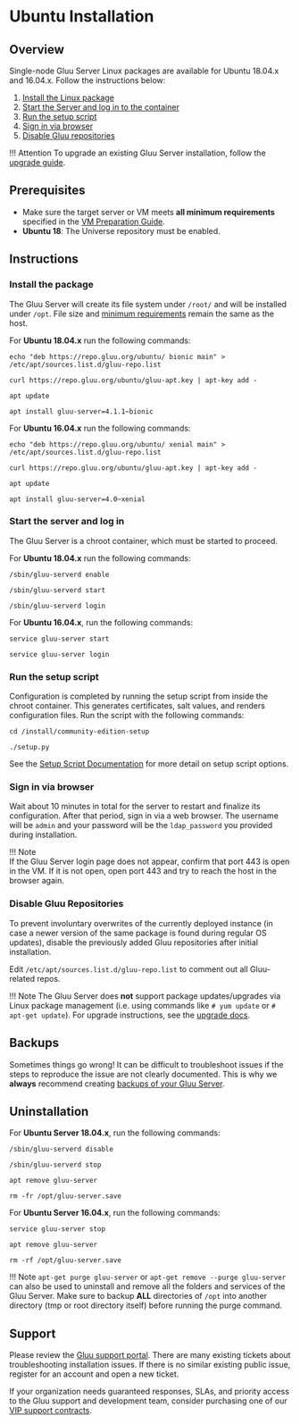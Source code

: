 # Ubuntu Installation 
## Overview
Single-node Gluu Server Linux packages are available for Ubuntu 18.04.x and 16.04.x. Follow the instructions below: 

1. [Install the Linux package](#install-the-package)
2. [Start the Server and log in to the container](#start-the-server-and-log-in)
3. [Run the setup script](#run-the-setup-script)
4. [Sign in via browser](#sign-in-via-browser)
5. [Disable Gluu repositories](#disable-gluu-repositories)

!!! Attention
    To upgrade an existing Gluu Server installation, follow the [upgrade guide](../upgrade/index.md).

## Prerequisites
- Make sure the target server or VM meets **all minimum requirements** specified in the [VM Preparation Guide](../installation-guide/index.md). 
- **Ubuntu 18**: The Universe repository must be enabled.

## Instructions

### Install the package
The Gluu Server will create its file system under `/root/` and will be installed under `/opt`. File size and [minimum requirements](../installation-guide/index.md) remain the same as the host.


For **Ubuntu 18.04.x** run the following commands: 

```
echo "deb https://repo.gluu.org/ubuntu/ bionic main" > /etc/apt/sources.list.d/gluu-repo.list
```

```
curl https://repo.gluu.org/ubuntu/gluu-apt.key | apt-key add -
```

```
apt update
```

```
apt install gluu-server=4.1.1~bionic
```

For **Ubuntu 16.04.x** run the following commands:  

```
echo "deb https://repo.gluu.org/ubuntu/ xenial main" > /etc/apt/sources.list.d/gluu-repo.list
```

```
curl https://repo.gluu.org/ubuntu/gluu-apt.key | apt-key add -
```

```
apt update
```

```
apt install gluu-server=4.0~xenial
```

### Start the server and log in

The Gluu Server is a chroot container, which must be started to proceed. 

For **Ubuntu 18.04.x** run the following commands: 

```
/sbin/gluu-serverd enable
```

```
/sbin/gluu-serverd start
```

```
/sbin/gluu-serverd login
```

For **Ubuntu 16.04.x**, run the following commands:

```
service gluu-server start
```

```
service gluu-server login
```

### Run the setup script

Configuration is completed by running the setup script from inside the chroot container. This generates certificates, salt values, and renders configuration files. Run the script with the following commands:

```
cd /install/community-edition-setup
```   

```
./setup.py
```


See the [Setup Script Documentation](./setup_py.md#setup-prompt) for more detail on setup script options.

### Sign in via browser

Wait about 10 minutes in total for the server to restart and finalize its configuration. After that period, sign in via a web browser. The username will be `admin` and your password will be the `ldap_password` you provided during installation. 

!!! Note   
    If the Gluu Server login page does not appear, confirm that port 443 is open in the VM. If it is not open, open port 443 and try to reach the host in the browser again.   

### Disable Gluu Repositories

To prevent involuntary overwrites of the currently deployed instance (in case a newer version of the same package is found during regular OS updates), disable the previously added Gluu repositories after initial installation. 

Edit `/etc/apt/sources.list.d/gluu-repo.list` to comment out all Gluu-related repos.     

!!! Note
    The Gluu Server does **not** support package updates/upgrades via Linux package management (i.e. using commands like `# yum update` or `# apt-get update`). For upgrade instructions, see the [upgrade docs](../upgrade/index.md).

## Backups
Sometimes things go wrong! It can be difficult to troubleshoot issues if the steps to reproduce the issue are not clearly documented. This is why we **always** recommend creating [backups of your Gluu Server](../operation/backup.md). 

## Uninstallation

For **Ubuntu Server 18.04.x**, run the following commands:

```
/sbin/gluu-serverd disable
```

```
/sbin/gluu-serverd stop
```

```
apt remove gluu-server
```

```
rm -fr /opt/gluu-server.save
```

For **Ubuntu Server 16.04.x**, run the following commands:

```
service gluu-server stop
```

```
apt remove gluu-server
```

```
rm -rf /opt/gluu-server.save
```


!!! Note
    `apt-get purge gluu-server` or `apt-get remove --purge gluu-server` can also be used to uninstall and remove all the folders and services of the Gluu Server. Make sure to backup **ALL** directories of `/opt` into another directory (tmp or root directory itself) before running the purge command.

## Support
Please review the [Gluu support portal](https://support.gluu.org). There are many existing tickets about troubleshooting installation issues. If there is no similar existing public issue, register for an account and open a new ticket. 

If your organization needs guaranteed responses, SLAs, and priority access to the Gluu support and development team, consider purchasing one of our [VIP support contracts](https://gluu.org/pricing).  
